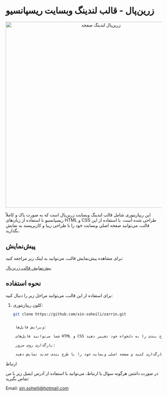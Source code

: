 # زرین‌پال - قالب لندینگ وبسایت ریسپانسیو

<div align="center">
  <img src="https://link.to/your/image.png" alt="زرین‌پال لندینگ صفحه" width="600">
</div>

این ریپازیتوری شامل قالب لندینگ وبسایت زرین‌پال است که به صورت پاک و کاملاً ریسپانسیو با استفاده از زبان‌های HTML و CSS طراحی شده است. با استفاده از این قالب، می‌توانید صفحه اصلی وبسایت خود را با طراحی زیبا و کاربرپسند به نمایش بگذارید.

## پیش‌نمایش

برای مشاهده پیش‌نمایش قالب، می‌توانید به لینک زیر مراجعه کنید:

[پیش‌نمایش قالب زرین‌پال](https://master--zarrinpall-tamp.netlify.app/)

## نحوه استفاده

برای استفاده از این قالب، می‌توانید مراحل زیر را دنبال کنید:

1. کلون ریپازیتوری:

   ```bash
   git clone https://github.com/sin-soheili/zarrin.git
   

    ویرایش فایل‌ها:

    شما می‌توانید فایل‌های HTML و CSS را باز کرده و محتوا و طرح بندی را به دلخواه خود تغییر دهید.

    بارگذاری روی سرور:

    پس از ویرایش فایل‌ها، می‌توانید آن‌ها را روی یک سرور وب بارگذاری کنید و صفحه اصلی وبسایت خود را با طرح بندی جدید نمایش دهید.

ارتباط

در صورت داشتن هرگونه سوال یا ارتباط، می‌توانید با استفاده از آدرس ایمیل زیر با من تماس بگیرید:

Email: sin.soheili@hotmail.com
